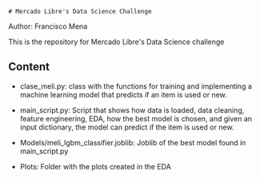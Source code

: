     # Mercado Libre's Data Science Challenge
Author: Francisco Mena

This is the repository for Mercado Libre's Data Science challenge


## Content

* clase_meli.py: class with the functions for training and implementing a machine learning model
that predicts if an item is used or new.
  

* main_script.py: Script that shows how data is loaded, data cleaning, feature engineering, EDA,
how the best model is chosen, and given an input dictionary, the model can predict if the item is used or new.
  

* Models/meli_lgbm_classifier.joblib: Joblib of the best model found in main_script.py


* Plots: Folder with the plots created in the EDA
  


